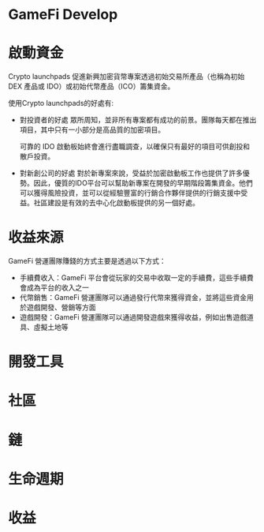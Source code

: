 # GameFi Develop

# 啟動資金

Crypto launchpads 促進新興加密貨幣專案透過初始交易所產品（也稱為初始 DEX 產品或 IDO）或初始代幣產品（ICO）籌集資金。

使用Crypto launchpads的好處有:

- 對投資者的好處
眾所周知，並非所有專案都有成功的前景。團隊每天都在推出項目，其中只有一小部分是高品質的加密項目。
    
    可靠的 IDO 啟動板始終會進行盡職調查，以確保只有最好的項目可供創投和散戶投資。
    
- 對新創公司的好處
對於新專案來說，受益於加密啟動板工作也提供了許多優勢。因此，優質的IDO平台可以幫助新專案在開發的早期階段籌集資金。他們可以獲得風險投資，並可以從經驗豐富的行銷合作夥伴提供的行銷支援中受益。社區建設是有效的去中心化啟動板提供的另一個好處。

# 收益來源

GameFi 營運團隊賺錢的方式主要是透過以下方式：

- 手續費收入：GameFi 平台會從玩家的交易中收取一定的手續費，這些手續費會成為平台的收入之一
- 代幣銷售：GameFi 營運團隊可以通過發行代幣來獲得資金，並將這些資金用於遊戲開發、營銷等方面
- 遊戲開發：GameFi 營運團隊可以通過開發遊戲來獲得收益，例如出售遊戲道具、虛擬土地等

# 開發工具

# 社區

# 鏈

# 生命週期

# 收益